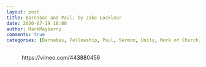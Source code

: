 ```yaml
---
layout: post
title: Barnabas and Paul, by Jake Locklear
date: 2020-07-19 18:00
author: MarkMayberry
comments: true
categories: [Barnabas, Fellowship, Paul, Sermon, Unity, Work of Church]
---
```

<!-- wp:core-embed/vimeo {"url":"https://vimeo.com/443880456","type":"video","providerNameSlug":"vimeo","className":"wp-embed-aspect-4-3 wp-has-aspect-ratio"} -->
<figure class="wp-block-embed-vimeo wp-block-embed is-type-video is-provider-vimeo wp-embed-aspect-4-3 wp-has-aspect-ratio"><div class="wp-block-embed__wrapper">
https://vimeo.com/443880456
</div></figure>
<!-- /wp:core-embed/vimeo -->
